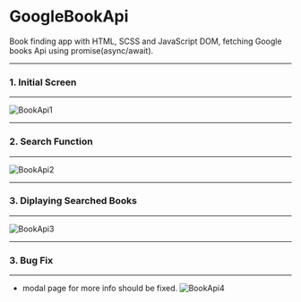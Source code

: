 # GoogleBookApi
Book finding app with HTML, SCSS and JavaScript DOM, fetching Google books Api using promise(async/await).

***
### 1. Initial Screen
***
![BookApi1](https://user-images.githubusercontent.com/93105607/150766308-a02f3550-edd2-4d3b-a6c1-11f229075351.JPG)

***
### 2. Search Function
***
![BookApi2](https://user-images.githubusercontent.com/93105607/150766319-245fd0ec-8e20-454c-b5bd-068db6bf72f7.JPG)

***
### 3. Diplaying Searched Books
***
![BookApi3](https://user-images.githubusercontent.com/93105607/150766330-b86122fa-af7e-4db2-ac8e-03ffed2b01d5.JPG)

***
### 3. Bug Fix
***
- modal page for more info should be fixed.
![BookApi4](https://user-images.githubusercontent.com/93105607/150766532-5c4a15a4-c4a7-4064-bb83-5de6ea99d953.JPG)
